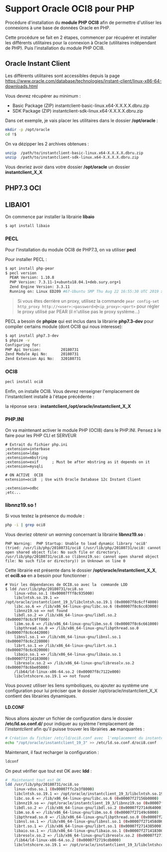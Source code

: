 # Support Oracle OCI8 pour PHP

Procédure d'installation du **module PHP OCI8** afin de permettre d'utiliser les connexions à une base de données Oracle en PHP.

Cette procédure se fait en 2 étapes, commencer par récupérer et installer les différents utilitaires pour la connexion à Oracle (utilitaires indépendant de PHP). Puis l'installation du module PHP OCI8.


## Oracle Instant Client

Les différents utilitaires sont accessibles depuis la page <https://www.oracle.com/database/technologies/instant-client/linux-x86-64-downloads.html>

Vous devrez récupérer au minimum  : 

 - Basic Package (ZIP) instantclient-basic-linux.x64-X.X.X.X.dbru.zip
 - SDK Package (ZIP) instantclient-sdk-linux.x64-X.X.X.X.dbru.zip


Dans cet exemple, je vais placer les utilitaires dans le dossier **/opt/oracle** : 

```bash
mkdir -p /opt/oracle
cd !$
```

On va dézipper les 2 archives obtenues : 

```bash
unzip  /path/to/instantclient-basic-linux.x64-X.X.X.X.dbru.zip
unzip  /path/to/instantclient-sdk-linux.x64-X.X.X.X.dbru.zip
```

Vous devriez avoir dans votre dossier **/opt/oracle** un dossier **instantclient_X_X**


##  PHP7.3 OCI

## LIBAIO1

On commence  par installer la  librairie **libaio**

```bash
$ apt install libaio
```

### PECL

Pour l'installation du module OCI8 de PHP7.3, on va utiliser **pecl**
 
Pour installer PECL : 

```bash
$ apt install php-pear
$ pecl version
  PEAR Version: 1.10.8
  PHP Version: 7.3.11-1+ubuntu18.04.1+deb.sury.org+1
  Zend Engine Version: 3.3.11
  Running on: Linux ED209 #67-Ubuntu SMP Thu Aug 22 16:55:30 UTC 2019 x86_64
```

> Si vous êtes derrière un proxy, utilisez la commande `pear config-set http_proxy http://<user>:<password>@<ip_proxy>:<port>` pour régler le proxy utilisé par PEAR (il n'utilise pas le proxy système...)

PECL a besoin de **phpize** qui est inclus dans la librairie **php7.3-dev** pour compiler certains module (dont OCI8 qui nous interesse): 

```bash
$ apt install php7.3-dev
$ phpize -v
Configuring for:
PHP Api Version:         20180731
Zend Module Api No:      20180731
Zend Extension Api No:   320180731
```


### OCI8 

```bash
pecl install oci8
```

Enfin, on installe OCI8. Vous devrez renseigner l'emplacement de l'instantclient installé à l'étape précédente :
 
la réponse sera : **instantclient,/opt/oracle/instantclient_X_X**



### PHP.INI

On va maintenant activer le module PHP (OCI8) dans le PHP.INI.
Pensez à le faire pour les PHP CLI et SERVEUR
  

```
# Extrait du fichier php.ini
;extension=interbase
;extension=ldap
;extension=mbstring
;extension=exif      ; Must be after mbstring as it depends on it
;extension=mysqli

# ON ACTIVE  OCI8
extension=oci8  ; Use with Oracle Database 12c Instant Client

;extension=odbc
;etc...
```
    

### libnnz19.so !

Si vous testez la présence du module : 

```bash
php -i | grep oci8
```

Vous devriez obtenir un *warning* concernant la librairie **libnnz19.so** : 
 
```
PHP Warning:  PHP Startup: Unable to load dynamic library 'oci8' (tried: /usr/lib/php/20180731/oci8 (/usr/lib/php/20180731/oci8: cannot open shared object file: No such file or directory), /usr/lib/php/20180731/oci8.so (libnnz19.so: cannot open shared object file: No such file or directory)) in Unknown on line 0
```

Cette librairie est présente dans le dossier **/opt/oracle/instantclient_X_X**, et **oci8.so** en a besoin pour fonctionner : 

```
# Voir les dépendances de OCI8.so avec la  commande LDD
$ ldd /usr/lib/php/20180731/oci8.so 
	linux-vdso.so.1 (0x00007fff8c935000)
	libclntsh.so.19.1 => /opt/oracle/instantclient_19_3/libclntsh.so.19.1 (0x00007f8c6cff4000)
	libc.so.6 => /lib/x86_64-linux-gnu/libc.so.6 (0x00007f8c6cc03000)
	libnnz19.so => not found
	libdl.so.2 => /lib/x86_64-linux-gnu/libdl.so.2 (0x00007f8c6c9ff000)
	libm.so.6 => /lib/x86_64-linux-gnu/libm.so.6 (0x00007f8c6c661000)
	libpthread.so.0 => /lib/x86_64-linux-gnu/libpthread.so.0 (0x00007f8c6c442000)
	libnsl.so.1 => /lib/x86_64-linux-gnu/libnsl.so.1 (0x00007f8c6c228000)
	librt.so.1 => /lib/x86_64-linux-gnu/librt.so.1 (0x00007f8c6c020000)
	libaio.so.1 => /lib/x86_64-linux-gnu/libaio.so.1 (0x00007f2714183000)
	libresolv.so.2 => /lib/x86_64-linux-gnu/libresolv.so.2 (0x00007f8c6be05000)
	/lib64/ld-linux-x86-64.so.2 (0x00007f8c7122e000)
	libclntshcore.so.19.1 => not found
```

Vous pouvez utiliser les liens symboliques, ou ajouter au système une configuration pour lui préciser que le dossier /opt/oracle/instantclient_X_X contient des librairies dynamiques.

#### LD.CONF

Nous allons ajouter un fichier de configuration dans le dossier **/etc/ld.so.conf.d/** pour indiquer au système l'emplacement de l'*instantclient* afin qu'il puisse trouver les librairies **.so** manquantes : 

```bash
# Création du fichier /etc/ld/oci8.conf avec  l'emplacement du instantclient
echo "/opt/oracle/instantclient_19_3" >> /etc/ld.so.conf.d/oci8.conf
```

Maintenant, il faut recharger  la configuration  :

```bash
ldconf
```

On peut vérifier que tout est OK avec **ldd** : 

```bash
#  Maintenant tout est OK
ldd /usr/lib/php/20180731/oci8.so
	linux-vdso.so.1 (0x00007ffc2e3f8000)
	libclntsh.so.19.1 => /opt/oracle/instantclient_19_3/libclntsh.so.19.1 (0x00007f2715aa1000)
	libc.so.6 => /lib/x86_64-linux-gnu/libc.so.6 (0x00007f27156b0000)
	libnnz19.so => /opt/oracle/instantclient_19_3/libnnz19.so (0x00007f2714f68000)
	libdl.so.2 => /lib/x86_64-linux-gnu/libdl.so.2 (0x00007f2714d64000)
	libm.so.6 => /lib/x86_64-linux-gnu/libm.so.6 (0x00007f27149c6000)
	libpthread.so.0 => /lib/x86_64-linux-gnu/libpthread.so.0 (0x00007f27147a7000)
	libnsl.so.1 => /lib/x86_64-linux-gnu/libnsl.so.1 (0x00007f271458d000)
	librt.so.1 => /lib/x86_64-linux-gnu/librt.so.1 (0x00007f2714385000)
	libaio.so.1 => /lib/x86_64-linux-gnu/libaio.so.1 (0x00007f2714183000)
	libresolv.so.2 => /lib/x86_64-linux-gnu/libresolv.so.2 (0x00007f2713f68000)
	/lib64/ld-linux-x86-64.so.2 (0x00007f2719cdb000)
	libclntshcore.so.19.1 => /opt/oracle/instantclient_19_3/libclntshcore.so.19.1 (0x00007f27139c8000)
```

